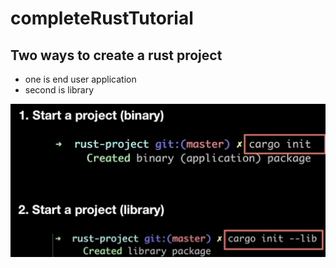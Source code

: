 # completeRustTutorial

## Two ways to create a rust project
- one is end user application
- second is library

![rust_project_create](./rust_project_create.png)
